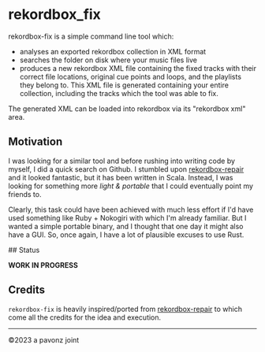 # rekordbox_fix

rekordbox-fix is a simple command line tool which:

- analyses an exported rekordbox collection in XML format 
- searches the folder on disk where your music files live
- produces a new rekordbox XML file containing the fixed tracks with their correct file locations, original cue points and loops, and the playlists they belong to. This XML file is generated containing your entire collection, including the tracks which the tool was able to fix.

The generated XML can be loaded into rekordbox via its "rekordbox xml" area.

## Motivation

I was looking for a similar tool and before rushing into writing code by myself, I did a quick search on Github. I stumbled upon [rekordbox-repair](https://github.com/edkennard/rekordbox-repair) and it looked fantastic, but it has been written in Scala. Instead, I was looking for something more _light & portable_ that I could eventually point my friends to.

Clearly, this task could have been achieved with much less effort if I'd have used something like Ruby + Nokogiri with which I'm already familiar. But I wanted a simple portable binary, and I thought that one day it might also have a GUI. So, once again, I have a lot of plausible excuses to use Rust.

## Status

**WORK IN PROGRESS**

## Credits
`rekordbox-fix` is heavily inspired/ported from [rekordbox-repair](https://github.com/edkennard/rekordbox-repair) to which come all the credits for the idea and execution. 

---
©2023 a pavonz joint


